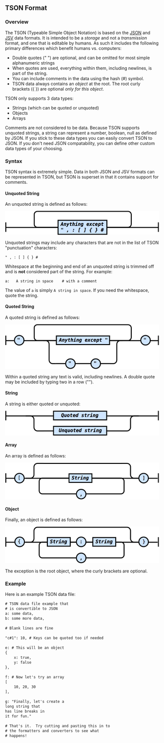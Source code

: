 ## TSON Format

### Overview

The TSON (Typeable Simple Object Notation) is based on the [JSON](http://www.json.org/) and [JSV](http://mono.servicestack.net/mythz_blog/?p=176) data formats.  It is intended to be a _storage_ and not a _transmission_ format, and one that is editable by humans.  As such it includes the following primary differences which benefit humans vs. computers:

- Double quotes (" ") are optional, and can be omitted for most simple alphanumeric strings
- When quotes are used, everything within them, including newlines, is part of the string.
- You can include comments in the data using the hash (#) symbol.
- TSON data always contains an _object_ at the root.  The root curly brackets ({ }) are optional _only for this object_.

TSON only supports 3 data types:

- Strings (which can be quoted or unquoted)
- Objects
- Arrays

Comments are not considered to be data.  Because TSON supports unquoted strings, a string can represent a number, boolean, null as defined by JSON.  If you stick to these data types you can easily convert TSON to JSON.  If you don't need JSON compatability, you can define other custom data types of your choosing.

### Syntax

TSON syntax is extremely simple.  Data in both JSON and JSV formats can be represented in TSON, but TSON is superset in that it contains support for comments.

#### Unquoted String

An unquoted string is defined as follows:

![UnquotedString](images/UnquotedString.png)

Unquoted strings may include any characters that are not in the list of TSON "punctuation" characters:

    " , : [ ] { } #
    
Whitespace at the beginning and end of an unquoted string is trimmed off and is **not** considered part of the string.  For example:

    a:   A string in space    # with a comment
    
The value of `a` is simply `A string in space`.  If you need the whitespace, quote the string.

#### Quoted String

A quoted string is defined as follows:

![QuotedString](images/QuotedString.png)

Within a quoted string any text is valid, including newlines.  A double quote may be included by typing two in a row (""). 

#### String

A string is either quoted or unquoted:

![String](images/String.png)

#### Array

An array is defined as follows:

![Array](images/Array.png)

#### Object

Finally, an object is defined as follows:

![Object](images/Object.png)

The exception is the root object, where the curly brackets are optional.

### Example

Here is an example TSON data file:

    # TSON data file example that 
    # is convertible to JSON
    a: some data,
    b: some more data,
    
    # Blank lines are fine
    
    "c#1": 10, # Keys can be quoted too if needed
    
    e: # This will be an object
    {
    	x: true,
    	y: false
    },
    
    f: # Now let's try an array
    [
    	10, 20, 30
    ],
    
    g: "Finally, let's create a 
    long string that 
    has line breaks in 
    it for fun."
    
    # That's it.  Try cutting and pasting this in to
    # the formatters and converters to see what 
    # happens!
